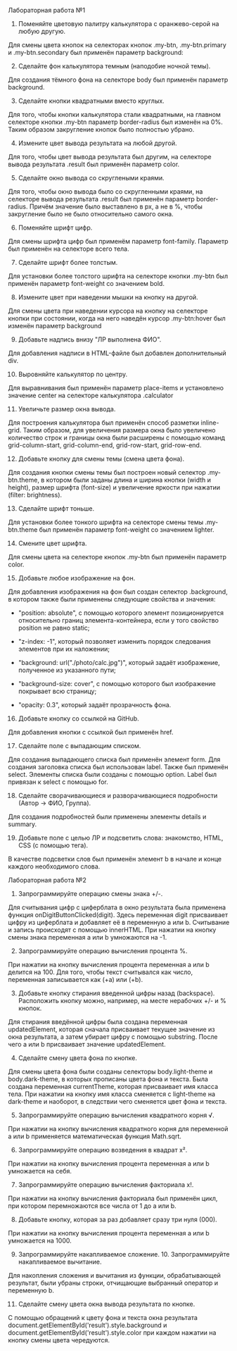 Лабораторная работа №1

1. Поменяйте цветовую палитру калькулятора с оранжево-серой на любую другую.

Для смены цвета кнопок на селекторах кнопок .my-btn, .my-btn.primary и .my-btn.secondary был применён параметр background:

2. Сделайте фон калькулятора темным (наподобие ночной темы).

Для создания тёмного фона на селекторе body был применён параметр background.

3. Сделайте кнопки квадратными вместо круглых.

Для того, чтобы кнопки калькулятора стали квадратными, на главном селекторе кнопки .my-btn параметр border-radius был изменён на 0%. Таким образом закругление кнопок было полностью убрано.

4. Измените цвет вывода результата на любой другой.

Для того, чтобы цвет вывода результата был другим, на селекторе вывода результата .result был применён параметр color.

5. Сделайте окно вывода со скруглеными краями.

Для того, чтобы окно вывода было со скругленными краями, на селекторе вывода результата .result был применён параметр border-radius. Причём значение было выставлено в px, а не в %, чтобы закругление было не было относительно самого окна.

6. Поменяйте шрифт цифр.

Для смены шрифта цифр был применём параметр font-family. Параметр был применён на селекторе всего тела.

7. Сделайте шрифт более толстым.

Для установки более толстого шрифта на селекторе кнопки .my-btn был применён параметр font-weight со значением bold.

8. Измените цвет при наведении мышки на кнопку на другой.

Для смены цвета при наведении курсора на кнопку на селекторе кнопки при состоянии, когда на него наведён курсор .my-btn:hover был изменён параметр background

9. Добавьте надпись внизу "ЛР выполнена ФИО".

Для добавления надписи в HTML-файле был добавлен дополнительный div.

10. Выровняйте калькулятор по центру.

Для выравнивания был применён параметр place-items и установлено значение center на селекторе калькулятора .calculator

11. Увеличьте размер окна вывода.

Для построения калькулятора был применён способ разметки inline-grid. Таким образом, для увеличения размера окна было увеличено количество строк и границы окна были расширены с помощью команд grid-column-start, grid-column-end, grid-row-start, grid-row-end.

12. Добавьте кнопку для смены темы (смена цвета фона).

Для создания кнопки смены темы был построен новый селектор .my-btn.theme, в котором были заданы длина и ширина кнопки (width и height), размер шрифта (font-size) и увеличение яркости при нажатии (filter: brightness).

13. Сделайте шрифт тоньше.

Для установки более тонкого шрифта на селекторе смены темы .my-btn.theme был применён параметр font-weight со значением lighter.

14. Смените цвет шрифта.

Для смены цвета на селекторе кнопок .my-btn был применён параметр color.

15. Добавьте любое изображение на фон.

Для добавления изображения на фон был создан селектор .background, в котором также были применены следующие свойства и значения: 

* "position: absolute", с помощью которого элемент позиционируется относительно границ элемента-контейнера, если у того свойство position не равно static;
    
* "z-index: -1", который позволяет изменить порядок следования элементов при их наложении;

* "background: url("./photo/calc.jpg")", который задаёт изображение, полученное из указанного пути;

* "background-size: cover", с помощью которого был изображение покрывает всю страницу;

* "opacity: 0.3", который задаёт прозрачность фона.

16. Добавьте кнопку со ссылкой на GitHub.

Для добавления кнопки с ссылкой был применён href.

17. Сделайте поле с выпадающим списком.

Для создания выпадающего списка был применён элемент form. Для создания заголовка списка был использован label. Также был применён select. Элементы списка были созданы с помощью option. Label был привязан к select с помощью for.

18. Сделайте сворачивающиеся и разворачивающиеся подробности (Автор -> ФИО, Группа).

Для создания подробностей были применены элементы details и summary.

19. Добавьте поле с целью ЛР и подсветить слова: знакомство, HTML, CSS (с помощью тега).

В качестве подсветки слов был применён элемент b в начале и конце каждого необходимого слова.

Лабораторная работа №2

1. Запрограммируйте операцию смены знака +/-.

Для считывания цифр с циферблата в окно результата была применена функция onDigitButtonClicked(digit). Здесь переменная digit присваивает цифру из циферблата и добавляет её в переменную a или b. Считывание и запись происходят с помощью innerHTML. При нажатии на кнопку смены знака переменная a или b умножаются на -1.

2. Запрограммируйте операцию вычисления процента %.

При нажатии на кнопку вычисления процента переменная a или b делится на 100. Для того, чтобы текст считывался как число, переменная записывается как (+a) или (+b).

3. Добавьте кнопку стирания введенной цифры назад (backspace). Расположить кнопку можно, например, на месте нерабочих +/- и % кнопок.

Для стирания введённой цифры была создана переменная updatedElement, которая сначала присваивает текущее значение из окна результата, а затем убирает цифру с помощью substring. После чего a или b присваивает значение updatedElement.

4. Сделайте смену цвета фона по кнопке.

Для смены цвета фона были созданы селекторы body.light-theme и body.dark-theme, в которых прописаны цвета фона и текста. Была создана переменная currentTheme, которая присваивает имя класса тела. При нажатии на кнопку имя класса сменяется с light-theme на dark-theme и наоборот, в следствии чего сменяется цвет фона и текста.

5. Запрограммируйте операцию вычисления квадратного корня √.

При нажатии на кнопку вычисления квадратного корня для переменной a или b применяется математическая функция Math.sqrt.

6. Запрограммируйте операцию возведения в квадрат x².

При нажатии на кнопку вычисления процента переменная a или b умножается на себя.

7. Запрограммируйте операцию вычисления факториала x!.

При нажатии на кнопку вычисления факториала был применён цикл, при котором перемножаются все числа от 1 до a или b.

8. Добавьте кнопку, которая за раз добавляет сразу три нуля (000).

При нажатии на кнопку вычисления процента переменная a или b умножается на 1000.

9. Запрограммируйте накапливаемое сложение. 10. Запрограммируйте накапливаемое вычитание.

Для накопления сложения и вычитания из функции, обрабатывающей результат, были убраны строки, отчищающие выбранный оператор и переменную b.

11. Сделайте смену цвета окна вывода результата по кнопке.

С помощью обращений к цвету фона и текста окна результата document.getElementById('result').style.background и document.getElementById('result').style.color при каждом нажатии на кнопку смены цвета чередуются.
